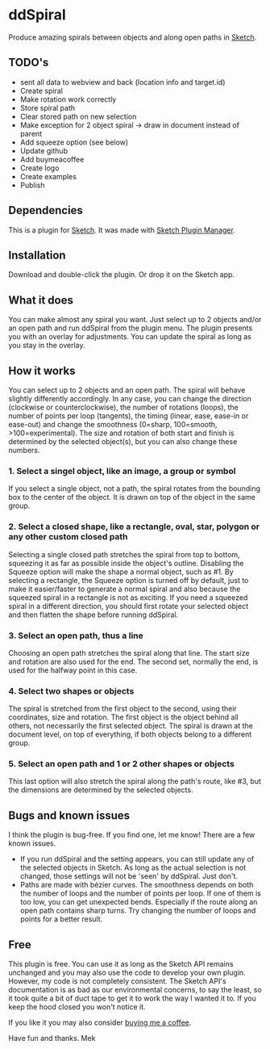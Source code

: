 # ddSpiral
Produce amazing spirals between objects and along open paths in [Sketch](https:www.sketch.com).

## TODO's
- sent all data to webview and back (location info and target.id)
- Create spiral
- Make rotation work correctly
- Store spiral path
- Clear stored path on new selection
- Make exception for 2 object spiral -> draw in document instead of parent
- Add squeeze option (see below)
- Update github
- Add buymeacoffee
- Create logo
- Create examples
- Publish

## Dependencies
This is a plugin for [Sketch](https://www.sketch.com).
It was made with [Sketch Plugin Manager](https://github.com/skpm/skpm).

## Installation
Download and double-click the plugin. Or drop it on the Sketch app.

## What it does
You can make almost any spiral you want. Just select up to 2 objects and/or an open path and run ddSpiral from the plugin menu. The plugin presents you with an overlay for adjustments. You can update the spiral as long as you stay in the overlay.

## How it works
You can select up to 2 objects and an open path. The spiral will behave slightly differently accordingly. In any case, you can change the direction (clockwise or counterclockwise), the number of rotations (loops), the number of points per loop (tangents), the timing (linear, ease, ease-in or ease-out) and change the smoothness (0=sharp, 100=smooth, >100=experimental). The size and rotation of both start and finish is determined by the selected object(s), but you can also change these numbers.

### 1. Select a singel object, like an image, a group or symbol
If you select a single object, not a path, the spiral rotates from the bounding box to the center of the object. It is drawn on top of the object in the same group.

### 2. Select a closed shape, like a rectangle, oval, star, polygon or any other custom closed path
Selecting a single closed path stretches the spiral from top to bottom, squeezing it as far as possible inside the object's outline. Disabling the Squeeze option will make the shape a normal object, such as #1. By selecting a rectangle, the Squeeze option is turned off by default, just to make it easier/faster to generate a normal spiral and also because the squeezed spiral in a rectangle is not as exciting. If you need a squeezed spiral in a different direction, you should first rotate your selected object and then flatten the shape before running ddSpiral.

### 3. Select an open path, thus a line
Choosing an open path stretches the spiral along that line. The start size and rotation are also used for the end. The second set, normally the end, is used for the halfway point in this case.

### 4. Select two shapes or objects
The spiral is stretched from the first object to the second, using their coordinates, size and rotation. The first object is the object behind all others, not necessarily the first selected object. The spiral is drawn at the document level, on top of everything, if both objects belong to a different group.

### 5. Select an open path and 1 or 2 other shapes or objects
This last option will also stretch the spiral along the path's route, like #3, but the dimensions are determined by the selected objects.

## Bugs and known issues
I think the plugin is bug-free. If you find one, let me know! There are a few known issues.
- If you run ddSpiral and the setting appears, you can still update any of the selected objects in Sketch. As long as the actual selection is not changed, those settings will not be 'seen' by ddSpiral. Just don't.
- Paths are made with bézier curves. The smoothness depends on both the number of loops and the number of points per loop. If one of them is too low, you can get unexpected bends. Especially if the route along an open path contains sharp turns. Try changing the number of loops and points for a better result.

## Free
This plugin is free. You can use it as long as the Sketch API remains unchanged and you may also use the code to develop your own plugin. However, my code is not completely consistent. The Sketch API's documentation is as bad as our environmental concerns, to say the least, so it took quite a bit of duct tape to get it to work the way I wanted it to. If you keep the hood closed you won't notice it.

If you like it you may also consider [buying me a coffee](https://www.buymeacoffee.com/Mastermek).

Have fun and thanks.
Mek
